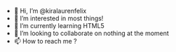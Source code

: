 - 👋 Hi, I’m @kiralaurenfelix
- 👀 I’m interested in most things!
- 🌱 I’m currently learning HTML5
- 💞️ I’m looking to collaborate on nothing at the moment
- 📫 How to reach me ?

<!---
kiralaurenfelix/kiralaurenfelix is a ✨ special ✨ repository because its `README.md` (this file) appears on your GitHub profile.
You can click the Preview link to take a look at your changes.
--->
